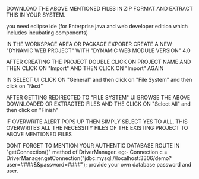DOWNLOAD THE ABOVE MENTIONED FILES IN ZIP FORMAT AND EXTRACT THIS IN YOUR SYSTEM.

you need eclipse ide (for Enterprise java and web developer edition which includes incubating components)

IN THE WORKSPACE AREA OR PACKAGE EXPORER CREATE A NEW "DYNAMIC WEB PROJECT" WITH "DYNAMIC WEB MODULE VERSION" 4.0

AFTER CREATING THE PROJECT DOUBLE CLICK ON PROJECT NAME AND THEN CLICK ON "Import" AND THEN CLICK ON "Import" AGAIN

IN SELECT UI CLICK ON "General" and then click on "File System" and then click on "Next" 

AFTER GETTING REDIRECTED TO "FILE SYSTEM" UI BROWSE THE ABOVE DOWNLOADED OR EXTRACTED FILES AND THE CLICK ON "Select All" and then click on "Finish"

IF OVERWRITE ALERT POPS UP THEN SIMPLY SELECT YES TO ALL, THIS OVERWRITES ALL THE NECESSITY FILES OF THE EXISTING PROJECT TO ABOVE MENTIONED FILES

DONT FORGET TO MENTION YOUR AUTHENTIC DATABASE ROUTE IN "getConnection()" method of DriverManager.
eg:- 		Connection c = DriverManager.getConnection("jdbc:mysql://localhost:3306/demo?user=####&&password=####");
provide your own database password and user.

